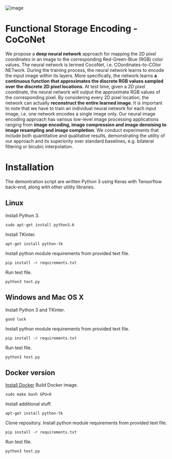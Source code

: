 ![image](https://github.com/paubric/python-fuse-coconet/blob/master/images/fig1.png)

# Functional Storage Encoding - CoCoNet

We propose a __deep neural network__ approach for mapping the 2D pixel coordinates in an image to the corresponding Red-Green-Blue (RGB) color values. The neural network is termed CocoNet, i.e. COordinates-to-COlor NETwork. During the training process, the neural network learns to encode the input image within its layers. More specifically, the network learns __a continuous function that approximates the discrete RGB values sampled over the discrete 2D pixel locations__. At test time, given a 2D pixel coordinate, the neural network will output the approximate RGB values of the corresponding pixel. By considering every 2D pixel location, the network can actually __reconstruct the entire learned image__. It is important to note that we have to train an individual neural network for each input image, i.e. one network encodes a single image only. Our neural image encoding approach has various low-level image processing applications ranging from __image encoding, image compression and image denoising to image resampling and image completion__. We conduct experiments that include both quantitative and qualitative results, demonstrating the utility of our approach and its superiority over standard baselines, e.g. bilateral filtering or bicubic interpolation.

# Installation

The demontration script are written Python 3 using Keras with Tensorflow back-end, along with other utility libraries. 

## Linux
Install Python 3.
```
sudo apt-get install python3.6
```
Install TKinter.
```
apt-get install python-tk
```
Install python module requirements from provided text file.
```
pip install -r requirements.txt
```
Run test file.
```
python3 test.py
```

## Windows and Mac OS X
Install Python 3 and TKinter.
```
good luck
```
Install python module requirements from provided text file.
```
pip install -r requirements.txt
```
Run test file.
```
python3 test.py
```
## Docker version
[Install Docker](https://docs.docker.com/install/#releases)
Build Docker image.
```
sudo make bash GPU=0
```
Install additional stuff.
```
apt-get install python-tk
```
Clone repository.
Install python module requirements from provided text file.
```
pip install -r requirements.txt
```
Run test file.
```
python3 test.py
```
